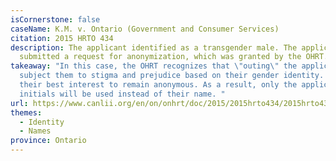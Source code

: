 ```yaml
---
isCornerstone: false
caseName: K.M. v. Ontario (Government and Consumer Services)
citation: 2015 HRTO 434
description: The applicant identified as a transgender male. The applicant
  submitted a request for anonymization, which was granted by the OHRT.
takeaway: "In this case, the OHRT recognizes that \"outing\" the applicant would
  subject them to stigma and prejudice based on their gender identity. It is in
  their best interest to remain anonymous. As a result, only the applicant's
  initials will be used instead of their name. "
url: https://www.canlii.org/en/on/onhrt/doc/2015/2015hrto434/2015hrto434.html?resultIndex=1
themes:
  - Identity
  - Names
province: Ontario
---
```


